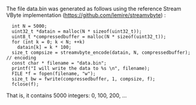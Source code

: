 The file data.bin was generated as follows using the reference Stream VByte implementation (https://github.com/lemire/streamvbyte) :

```
  int N = 5000;
  uint32_t *datain = malloc(N * sizeof(uint32_t));
  uint8_t *compressedbuffer = malloc(N * sizeof(uint32_t));
  for (int k = 0; k < N; ++k)
    datain[k] = k * 100;
  size_t compsize = streamvbyte_encode(datain, N, compressedbuffer); // encoding
  const char * filename = "data.bin";
  printf("I will write the data to %s \n", filename);
  FILE *f = fopen(filename, "w");
  size_t bw = fwrite(compressedbuffer, 1, compsize, f);
  fclose(f);
```

That is, it contains 5000 integers: 0, 100, 200, ... 
